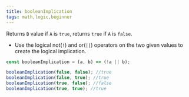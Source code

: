 ```yaml
---
title: booleanImplication
tags: math,logic,beginner
---
```


Returns `B` value if `A` is `true`, returns `true` if `A` is `false`.

- Use the logical not(`!`) and or(`||`) operators on the two given values to create the logical implication.

```js
const booleanImplication = (a, b) => (!a || b);
```

```js
booleanImplication(false, false); //true
booleanImplication(false, true); //true
booleanImplication(true, false); //false
booleanImplication(true, true); //true
```
